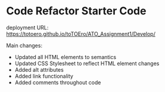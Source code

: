# Code Refactor Starter Code

deployment URL: https://totoero.github.io/toTOEro/ATO_Assignment1/Develop/


Main changes:
- Updated all HTML elements to semantics
- Updated CSS Stylesheet to reflect HTML element changes
- Added alt attributes
- Added link functionality
- Added comments throughout code 
